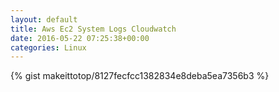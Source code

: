 ```yaml
---
layout: default                                                                                                              
title: Aws Ec2 System Logs Cloudwatch                                                                                                                       
date: 2016-05-22 07:25:38+00:00                                                                                                                        
categories: Linux                                                                                                                
---                                                                                                                              
```


{% gist makeittotop/8127fecfcc1382834e8deba5ea7356b3 %}                                                                                                           

